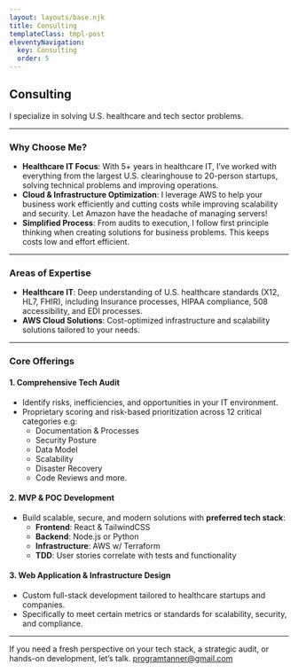 ```yaml
---
layout: layouts/base.njk
title: Consulting
templateClass: tmpl-post
eleventyNavigation:
  key: Consulting
  order: 5
---
```


## Consulting

I specialize in solving U.S. healthcare and tech sector problems.

---


### Why Choose Me?

- **Healthcare IT Focus**: With 5+ years in healthcare IT, I’ve worked with everything from the largest U.S. clearinghouse to 20-person startups, solving technical problems and improving operations.
- **Cloud & Infrastructure Optimization**: I leverage AWS to help your business work efficiently and cutting costs while improving scalability and security. Let Amazon have the headache of managing servers!
- **Simplified Process**: From audits to execution, I follow first principle thinking when creating solutions for business problems. This keeps costs low and effort efficient.

---

### Areas of Expertise

- **Healthcare IT**: Deep understanding of U.S. healthcare standards (X12, HL7, FHIR), including Insurance processes, HIPAA compliance, 508 accessibility, and EDI processes.  
- **AWS Cloud Solutions**: Cost-optimized infrastructure and scalability solutions tailored to your needs.  

---

### Core Offerings

#### **1. Comprehensive Tech Audit**
- Identify risks, inefficiencies, and opportunities in your IT environment.  
- Proprietary scoring and risk-based prioritization across 12 critical categories e.g:
  - Documentation & Processes
  - Security Posture
  - Data Model
  - Scalability
  - Disaster Recovery
  - Code Reviews and more.  

#### **2. MVP & POC Development**
- Build scalable, secure, and modern solutions with **preferred tech stack**:  
  - **Frontend**: React & TailwindCSS  
  - **Backend**: Node.js or Python  
  - **Infrastructure**: AWS w/ Terraform  
  - **TDD**: User stories correlate with tests and functionality

#### **3. Web Application & Infrastructure Design**
- Custom full-stack development tailored to healthcare startups and companies.  
- Specifically to meet certain metrics or standards for scalability, security, and compliance.  

---

If you need a fresh perspective on your tech stack, a strategic audit, or hands-on development, let’s talk.
[programtanner@gmail.com](mailto:programtanner@gmail.com)